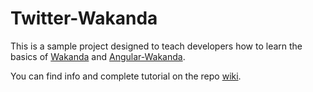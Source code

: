 Twitter-Wakanda
===================

This is a sample project designed to teach developers how to learn the basics of [Wakanda](http://www.wakanda.org/) and [Angular-Wakanda](http://www.wakanda.org/angular-wakanda/).

You can find info and complete tutorial on the repo [wiki](https://github.com/Wakanda/twitter-demo-app/wiki).